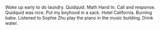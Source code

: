 Woke up early to do laundry. Quidquid. Math Hand In. Call and response. Quidquid was nice. Put my boyhood in a sack. Hotel California. Burning babe. Listened to Sophie Zhu play the piano in the music building. Drink water.